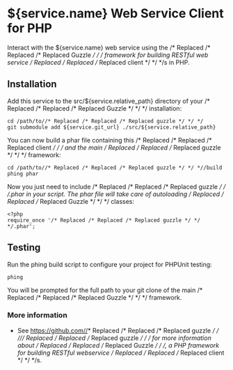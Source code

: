 ${service.name} Web Service Client for PHP
==========================================

Interact with the ${service.name} web service using the /* Replaced /* Replaced /* Replaced Guzzle */ */ */ framework for
building RESTful web service /* Replaced /* Replaced /* Replaced client */ */ */s in PHP.

## Installation

Add this service to the src/${service.relative_path} directory of your /* Replaced /* Replaced /* Replaced Guzzle */ */ */
installation:

    cd /path/to//* Replaced /* Replaced /* Replaced guzzle */ */ */
    git submodule add ${service.git_url} ./src/${service.relative_path}

You can now build a phar file containing this /* Replaced /* Replaced /* Replaced client */ */ */ and the main /* Replaced /* Replaced /* Replaced guzzle */ */ */ framework:

    cd /path/to//* Replaced /* Replaced /* Replaced guzzle */ */ *//build
    phing phar

Now you just need to include /* Replaced /* Replaced /* Replaced guzzle */ */ */.phar in your script.  The phar file
will take care of autoloading /* Replaced /* Replaced /* Replaced Guzzle */ */ */ classes:

    <?php
    require_once '/* Replaced /* Replaced /* Replaced guzzle */ */ */.phar';

## Testing

Run the phing build script to configure your project for PHPUnit testing:

    phing

You will be prompted for the full path to your git clone of the main /* Replaced /* Replaced /* Replaced Guzzle */ */ */
framework.

### More information

- See https://github.com//* Replaced /* Replaced /* Replaced guzzle */ */ *///* Replaced /* Replaced /* Replaced guzzle */ */ */ for more information about /* Replaced /* Replaced /* Replaced Guzzle */ */ */, a PHP framework for building RESTful webservice /* Replaced /* Replaced /* Replaced client */ */ */s.